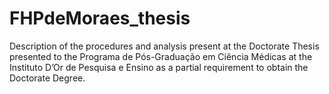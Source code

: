 # FHPdeMoraes_thesis
 Description of the procedures and analysis present at the Doctorate Thesis presented to the Programa de Pós-Graduação em Ciência Médicas at the Instituto D’Or de Pesquisa e Ensino as a partial requirement to obtain the Doctorate Degree.
